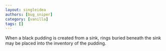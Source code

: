 ```yaml
---
layout: singleidea
authors: [bug_sniper]
category: [vanilla]
tags: []
---
```

When a black pudding is created from a sink, rings buried beneath the sink may be placed into the inventory of the pudding.
